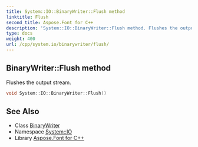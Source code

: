 ```yaml
---
title: System::IO::BinaryWriter::Flush method
linktitle: Flush
second_title: Aspose.Font for C++
description: 'System::IO::BinaryWriter::Flush method. Flushes the output stream in C++.'
type: docs
weight: 400
url: /cpp/system.io/binarywriter/flush/
---
```

## BinaryWriter::Flush method


Flushes the output stream.

```cpp
void System::IO::BinaryWriter::Flush()
```

## See Also

* Class [BinaryWriter](../)
* Namespace [System::IO](../../)
* Library [Aspose.Font for C++](../../../)
